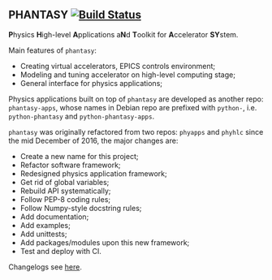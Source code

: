 ## PHANTASY [![Build Status](https://travis-ci.org/archman/phantasy.svg?branch=upstream)](https://travis-ci.org/archman/phantasy)

**P**hysics **H**igh-level **A**pplications a**N**d **T**oolkit for **A**ccelerator **SY**stem.

Main features of ``phantasy``:

- Creating virtual accelerators, EPICS controls environment;
- Modeling and tuning accelerator on high-level computing stage;
- General interface for physics applications;

Physics applications built on top of ``phantasy`` are developed as another
repo: ``phantasy-apps``, whose names in Debian repo are prefixed with
``python-``, i.e. ``python-phantasy`` and ``python-phantasy-apps``.

``phantasy`` was originally refactored from two repos: ``phyapps`` and ``phyhlc``
since the mid December of 2016, the major changes are:

- Create a new name for this project;
- Refactor software framework;
- Redesigned physics application framework;
- Get rid of global variables;
- Rebuild API systematically;
- Follow PEP-8 coding rules;
- Follow Numpy-style docstring rules;
- Add documentation;
- Add examples;
- Add unittests;
- Add packages/modules upon this new framework;
- Test and deploy with CI.

Changelogs see [here](changelogs.md).
